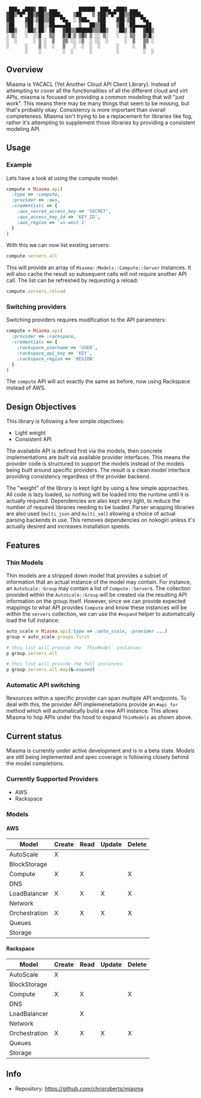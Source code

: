 ```
 ███▄ ▄███▓ ██▓ ▄▄▄        ██████  ███▄ ▄███▓ ▄▄▄
▓██▒▀█▀ ██▒▓██▒▒████▄    ▒██    ▒ ▓██▒▀█▀ ██▒▒████▄
▓██    ▓██░▒██▒▒██  ▀█▄  ░ ▓██▄   ▓██    ▓██░▒██  ▀█▄
▒██    ▒██ ░██░░██▄▄▄▄██   ▒   ██▒▒██    ▒██ ░██▄▄▄▄██
▒██▒   ░██▒░██░ ▓█   ▓██▒▒██████▒▒▒██▒   ░██▒ ▓█   ▓██▒
░ ▒░   ░  ░░▓   ▒▒   ▓▒█░▒ ▒▓▒ ▒ ░░ ▒░   ░  ░ ▒▒   ▓▒█░
░  ░      ░ ▒ ░  ▒   ▒▒ ░░ ░▒  ░ ░░  ░      ░  ▒   ▒▒ ░
░      ░    ▒ ░  ░   ▒   ░  ░  ░  ░      ░     ░   ▒
       ░    ░        ░  ░      ░         ░         ░  ░
```

## Overview

Miasma is YACACL (Yet Another Cloud API Client Library). Instead of
attempting to cover all the functionalities of all the different
cloud and virt APIs, miasma is focused on providing a common modeling
that will "just work". This means there may be many things that seem
to be missing, but that's probably okay. Consistency is more important
than overall completeness. Miasma isn't trying to be a replacement
for libraries like fog, rather it's attempting to supplement those
libraries by providing a consistent modeling API.

## Usage

### Example

Lets have a look at using the compute model:

```ruby
compute = Miasma.api(
  :type => :compute,
  :provider => :aws,
  :credentials => {
    :aws_secret_access_key => 'SECRET',
    :aws_access_key_id => 'KEY_ID',
    :aws_region => 'us-west-2'
  }
)
```

With this we can now list existing servers:

```ruby
compute.servers.all
```

This will provide an array of `Miasma::Models::Compute::Server`
instances. It will also cache the result so subsequent calls
will not require another API call. The list can be refreshed
by requesting a reload:

```ruby
compute.servers.reload
```

### Switching providers

Switching providers requires modification to the API parameters:

```ruby
compute = Miasma.api(
  :provider => :rackspace,
  :credentials => {
    :rackspace_username => 'USER',
    :rackspace_api_key => 'KEY',
    :rackspace_region => 'REGION'
  }
)
```

The `compute` API will act exactly the same as before, now using
Rackspace instead of AWS.

## Design Objectives

This library is following a few simple objectives:

* Light weight
* Consistent API

The availabile API is defined first via the models,
then concrete implementations are built via available
provider interfaces. This means the provider code is
structured to support the models instead of the models
being built around specific providers. The result is
a clean model interface providing consistency regardless
of the provider backend.

The "weight" of the library is kept light by using a
few simple approaches. All code is lazy loaded, so nothing
will be loaded into the runtime until it is actually required.
Dependencies are also kept very light, to reduce the number
of required libraries needing to be loaded. Parser wrapping
libraries are also used (`multi_json` and `multi_xml`) allowing
a choice of actual parsing backends in use. This removes
dependencies on nokogiri unless it's actually desired and
increases installation speeds.

## Features

### Thin Models

Thin models are a stripped down model that provides a subset
of information that an actual instance of the model may
contain. For instance, an `AutoScale::Group` may contain
a list of `Compute::Server`s. The collection provided within
the `AutoScale::Group` will be created via the resulting
API information on the group itself. However, since
we can provide expected mappings to what API provides
`Compute` and know these instances will be within the
`servers` collection, we can use the `#expand` helper to
automatically load the full instance:

```ruby
auto_scale = Miasma.api(:type => :auto_scale, :provider ...)
group = auto_scale.groups.first

# this list will provide the `ThinModel` instances:
p group.servers.all

# this list will provide the full instances:
p group.servers.all.map(&:expand)
```

### Automatic API switching

Resources within a specific provider can span multiple
API endpoints. To deal with this, the provider API
implemenetations provide an `#api_for` method which
will automatically build a new API instance. This
allows Miasma to hop APIs under the hood to expand
`ThinModels` as shown above.

## Current status

Miasma is currently under active development and is
in a beta state. Models are still being implemented
and spec coverage is following closely behind the
model completions.

### Currently Supported Providers

* AWS
* Rackspace

### Models

#### AWS

|Model         |Create|Read|Update|Delete|
|--------------|------|----|------|------|
|AutoScale     |  X   |    |      |      |
|BlockStorage  |      |    |      |      |
|Compute       |  X   | X  |      |  X   |
|DNS           |      |    |      |      |
|LoadBalancer  |  X   | X  |  X   |  X   |
|Network       |      |    |      |      |
|Orchestration |  X   | X  |  X   |  X   |
|Queues        |      |    |      |      |
|Storage       |      |    |      |      |

#### Rackspace

|Model         |Create|Read|Update|Delete|
|--------------|------|----|------|------|
|AutoScale     |  X   |    |      |      |
|BlockStorage  |      |    |      |      |
|Compute       |  X   | X  |      |  X   |
|DNS           |      |    |      |      |
|LoadBalancer  |      | X  |      |      |
|Network       |      |    |      |      |
|Orchestration |  X   | X  |  X   |  X   |
|Queues        |      |    |      |      |
|Storage       |      |    |      |      |

## Info

* Repository: https://github.com/chrisroberts/miasma
